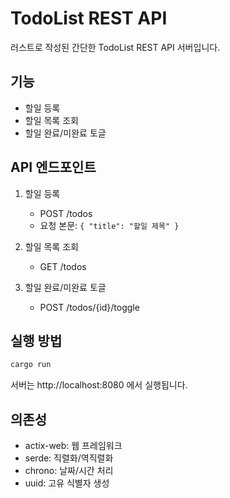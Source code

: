 # TodoList REST API

러스트로 작성된 간단한 TodoList REST API 서버입니다.

## 기능

- 할일 등록
- 할일 목록 조회
- 할일 완료/미완료 토글

## API 엔드포인트

1. 할일 등록

   - POST /todos
   - 요청 본문: `{ "title": "할일 제목" }`

2. 할일 목록 조회

   - GET /todos

3. 할일 완료/미완료 토글
   - POST /todos/{id}/toggle

## 실행 방법

```bash
cargo run
```

서버는 http://localhost:8080 에서 실행됩니다.

## 의존성

- actix-web: 웹 프레임워크
- serde: 직렬화/역직렬화
- chrono: 날짜/시간 처리
- uuid: 고유 식별자 생성
